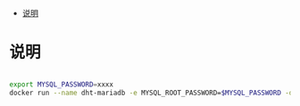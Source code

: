 <!-- TOC -->

- [说明](#说明)

<!-- /TOC -->



<a id="markdown-说明" name="说明"></a>
# 说明

```bash

export MYSQL_PASSWORD=xxxx
docker run --name dht-mariadb -e MYSQL_ROOT_PASSWORD=$MYSQL_PASSWORD -d  -p 3306:3306 mariadb



```
